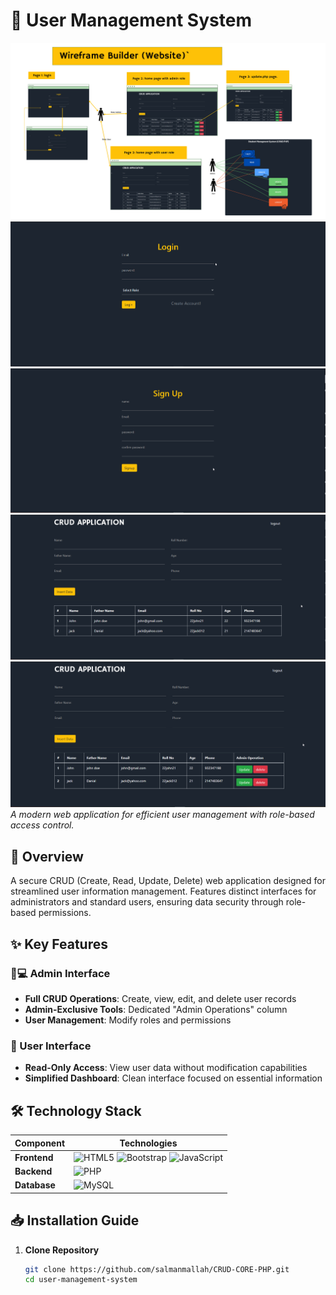 # 🔧 User Management System

![Project Screenshot](https://github.com/salmanmallah/CRUD-CORE-PHP/blob/main/assets/project_wireframe_diagram.jpg) 
![Project Screenshot](https://github.com/salmanmallah/CRUD-CORE-PHP/blob/main/assets/1-login_page.png) 
![Project Screenshot](https://github.com/salmanmallah/CRUD-CORE-PHP/blob/main/assets/2-signup_page.png)  
![Project Screenshot](https://github.com/salmanmallah/CRUD-CORE-PHP/blob/main/assets/3-user_role_logged_in.png)
![Project Screenshot](https://github.com/salmanmallah/CRUD-CORE-PHP/blob/main/assets/4-loged_in_as_admin.png)  
*A modern web application for efficient user management with role-based access control.*

## 🚀 Overview

A secure CRUD (Create, Read, Update, Delete) web application designed for streamlined user information management. Features distinct interfaces for administrators and standard users, ensuring data security through role-based permissions.

## ✨ Key Features

### 👨💻 Admin Interface
- **Full CRUD Operations**: Create, view, edit, and delete user records
- **Admin-Exclusive Tools**: Dedicated "Admin Operations" column
- **User Management**: Modify roles and permissions

### 👤 User Interface
- **Read-Only Access**: View user data without modification capabilities
- **Simplified Dashboard**: Clean interface focused on essential information

## 🛠 Technology Stack

| Component       | Technologies                                                                                     |
|-----------------|--------------------------------------------------------------------------------------------------|
| **Frontend**    | ![HTML5](https://img.shields.io/badge/HTML5-E34F26?style=flat&logo=html5&logoColor=white) ![Bootstrap](https://img.shields.io/badge/Bootstrap-7952B3?style=flat&logo=bootstrap&logoColor=white) ![JavaScript](https://img.shields.io/badge/JavaScript-F7DF1E?style=flat&logo=javascript&logoColor=black) |
| **Backend**     | ![PHP](https://img.shields.io/badge/PHP-777BB4?style=flat&logo=php&logoColor=white)              |
| **Database**    | ![MySQL](https://img.shields.io/badge/MySQL-4479A1?style=flat&logo=mysql&logoColor=white)        |

## 📥 Installation Guide

1. **Clone Repository**
   ```bash
   git clone https://github.com/salmanmallah/CRUD-CORE-PHP.git
   cd user-management-system
